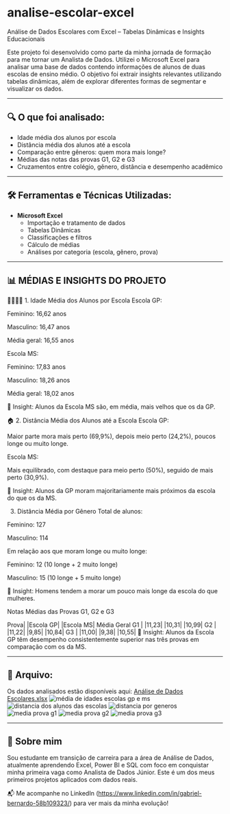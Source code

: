 # analise-escolar-excel

Análise de Dados Escolares com Excel – Tabelas Dinâmicas e Insights Educacionais

Este projeto foi desenvolvido como parte da minha jornada de formação para me tornar um Analista de Dados. Utilizei o Microsoft Excel para analisar uma base de dados contendo informações de alunos de duas escolas de ensino médio. O objetivo foi extrair insights relevantes utilizando tabelas dinâmicas, além de explorar diferentes formas de segmentar e visualizar os dados.

---

## 🔍 O que foi analisado:

- Idade média dos alunos por escola
- Distância média dos alunos até a escola
- Comparação entre gêneros: quem mora mais longe?
- Médias das notas das provas G1, G2 e G3
- Cruzamentos entre colégio, gênero, distância e desempenho acadêmico

---

## 🛠️ Ferramentas e Técnicas Utilizadas:

- **Microsoft Excel**
  - Importação e tratamento de dados
  - Tabelas Dinâmicas
  - Classificações e filtros
  - Cálculo de médias
  - Análises por categoria (escola, gênero, prova)

---

## 📊 MÉDIAS E INSIGHTS DO PROJETO
🧍‍♂️🧍‍♀️ 1. Idade Média dos Alunos por Escola
Escola GP:

Feminino: 16,62 anos

Masculino: 16,47 anos

Média geral: 16,55 anos

Escola MS:

Feminino: 17,83 anos

Masculino: 18,26 anos

Média geral: 18,02 anos

📌 Insight: Alunos da Escola MS são, em média, mais velhos que os da GP.

🏠 2. Distância Média dos Alunos até a Escola
Escola GP:

Maior parte mora mais perto (69,9%), depois meio perto (24,2%), poucos longe ou muito longe.

Escola MS:

Mais equilibrado, com destaque para meio perto (50%), seguido de mais perto (30,9%).

📌 Insight: Alunos da GP moram majoritariamente mais próximos da escola do que os da MS.

 3. Distância Média por Gênero
Total de alunos:

Feminino: 127

Masculino: 114

Em relação aos que moram longe ou muito longe:

Feminino: 12 (10 longe + 2 muito longe)

Masculino: 15 (10 longe + 5 muito longe)

📌 Insight: Homens tendem a morar um pouco mais longe da escola do que mulheres.

Notas Médias das Provas G1, G2 e G3

Prova| |Escola GP|  |Escola MS|	     Média Geral
G1	 |   |11,23|      |10,31|	         |10,99|
G2	 |   |11,22|      |9,85|           |10,84|
G3	 |   |11,00|      |9,38|           |10,55|
📌 Insight: Alunos da Escola GP têm desempenho consistentemente superior nas três provas em comparação com os da MS.

- - -

## 📁 Arquivo:

Os dados analisados estão disponíveis aqui: 
[Análise de Dados Escolares.xlsx](https://github.com/user-attachments/files/19751545/Analise.de.Dados.Escolares.xlsx)
![média de idades escolas gp e ms](https://github.com/user-attachments/assets/aff5feea-beec-42e0-8ced-75294820eb8a)
![distancia dos alunos das escolas](https://github.com/user-attachments/assets/cb92d594-8bfd-43fb-b51e-735bad925f80)
![distancia por generos](https://github.com/user-attachments/assets/7d387251-0332-4756-a4ef-8839e9fdf806)
![media prova g1](https://github.com/user-attachments/assets/1f1f6050-244a-427c-bb6c-afe1854d5731)
![media prova g2](https://github.com/user-attachments/assets/36cddbc9-94d3-4737-8d35-d0939d8f4b15)
![media prova g3](https://github.com/user-attachments/assets/40e28c0a-0461-4e13-89c2-54a62893831f)






---

## 🚀 Sobre mim

Sou estudante em transição de carreira para a área de Análise de Dados, atualmente aprendendo Excel, Power BI e SQL com foco em conquistar minha primeira vaga como Analista de Dados Júnior. Este é um dos meus primeiros projetos aplicados com dados reais.

📬 Me acompanhe no LinkedIn (https://www.linkedin.com/in/gabriel-bernardo-58b109323/) para ver mais da minha evolução!
